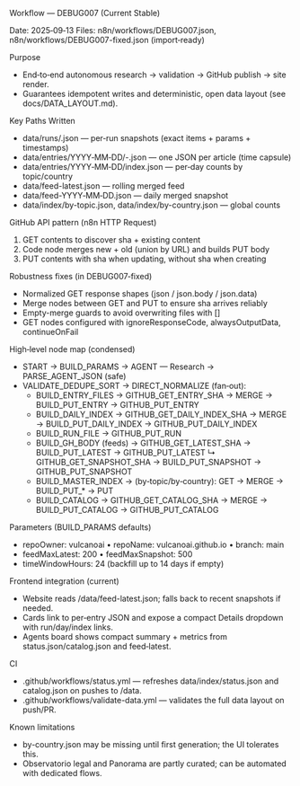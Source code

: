Workflow — DEBUG007 (Current Stable)

Date: 2025‑09‑13
Files: n8n/workflows/DEBUG007.json, n8n/workflows/DEBUG007-fixed.json (import‑ready)

Purpose
- End‑to‑end autonomous research → validation → GitHub publish → site render.
- Guarantees idempotent writes and deterministic, open data layout (see docs/DATA_LAYOUT.md).

Key Paths Written
- data/runs/<ISO>.json — per‑run snapshots (exact items + params + timestamps)
- data/entries/YYYY‑MM‑DD/<slug>-<hash>.json — one JSON per article (time capsule)
- data/entries/YYYY‑MM‑DD/index.json — per‑day counts by topic/country
- data/feed-latest.json — rolling merged feed
- data/feed-YYYY‑MM‑DD.json — daily merged snapshot
- data/index/by-topic.json, data/index/by-country.json — global counts

GitHub API pattern (n8n HTTP Request)
1) GET contents to discover sha + existing content
2) Code node merges new + old (union by URL) and builds PUT body
3) PUT contents with sha when updating, without sha when creating

Robustness fixes (in DEBUG007‑fixed)
- Normalized GET response shapes (json / json.body / json.data)
- Merge nodes between GET and PUT to ensure sha arrives reliably
- Empty-merge guards to avoid overwriting files with []
- GET nodes configured with ignoreResponseCode, alwaysOutputData, continueOnFail

High‑level node map (condensed)
- START → BUILD_PARAMS → AGENT — Research → PARSE_AGENT_JSON (safe)
- VALIDATE_DEDUPE_SORT → DIRECT_NORMALIZE (fan‑out):
  - BUILD_ENTRY_FILES → GITHUB_GET_ENTRY_SHA → MERGE → BUILD_PUT_ENTRY → GITHUB_PUT_ENTRY
  - BUILD_DAILY_INDEX → GITHUB_GET_DAILY_INDEX_SHA → MERGE → BUILD_PUT_DAILY_INDEX → GITHUB_PUT_DAILY_INDEX
  - BUILD_RUN_FILE → GITHUB_PUT_RUN
  - BUILD_GH_BODY (feeds) → GITHUB_GET_LATEST_SHA → BUILD_PUT_LATEST → GITHUB_PUT_LATEST
                          ↳ GITHUB_GET_SNAPSHOT_SHA → BUILD_PUT_SNAPSHOT → GITHUB_PUT_SNAPSHOT
  - BUILD_MASTER_INDEX → (by‑topic/by‑country): GET → MERGE → BUILD_PUT_* → PUT
  - BUILD_CATALOG → GITHUB_GET_CATALOG_SHA → MERGE → BUILD_PUT_CATALOG → GITHUB_PUT_CATALOG

Parameters (BUILD_PARAMS defaults)
- repoOwner: vulcanoai • repoName: vulcanoai.github.io • branch: main
- feedMaxLatest: 200 • feedMaxSnapshot: 500
- timeWindowHours: 24 (backfill up to 14 days if empty)

Frontend integration (current)
- Website reads /data/feed-latest.json; falls back to recent snapshots if needed.
- Cards link to per‑entry JSON and expose a compact Details dropdown with run/day/index links.
- Agents board shows compact summary + metrics from status.json/catalog.json and feed‑latest.

CI
- .github/workflows/status.yml — refreshes data/index/status.json and catalog.json on pushes to /data.
- .github/workflows/validate-data.yml — validates the full data layout on push/PR.

Known limitations
- by-country.json may be missing until first generation; the UI tolerates this.
- Observatorio legal and Panorama are partly curated; can be automated with dedicated flows.

